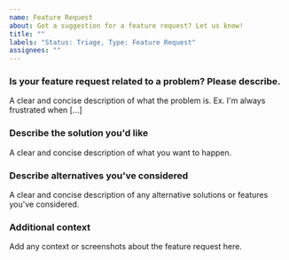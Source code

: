 ```yaml
---
name: Feature Request
about: Got a suggestion for a feature request? Let us know!
title: ""
labels: "Status: Triage, Type: Feature Request"
assignees: ""
---
```


### **Is your feature request related to a problem? Please describe.**

A clear and concise description of what the problem is. Ex. I'm always frustrated when [...]

### **Describe the solution you'd like**

A clear and concise description of what you want to happen.

### **Describe alternatives you've considered**

A clear and concise description of any alternative solutions or features you've considered.

### **Additional context**

Add any context or screenshots about the feature request here.
